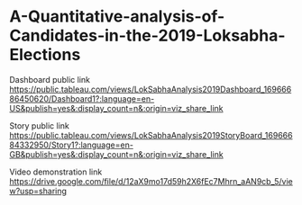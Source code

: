 # A-Quantitative-analysis-of-Candidates-in-the-2019-Loksabha-Elections


Dashboard public link https://public.tableau.com/views/LokSabhaAnalysis2019Dashboard_16966686450620/Dashboard1?:language=en-US&publish=yes&:display_count=n&:origin=viz_share_link

Story public link https://public.tableau.com/views/LokSabhaAnalysis2019StoryBoard_16966684332950/Story1?:language=en-GB&publish=yes&:display_count=n&:origin=viz_share_link

Video demonstration link https://drive.google.com/file/d/12aX9mo17d59h2X6fEc7Mhrn_aAN9cb_5/view?usp=sharing
